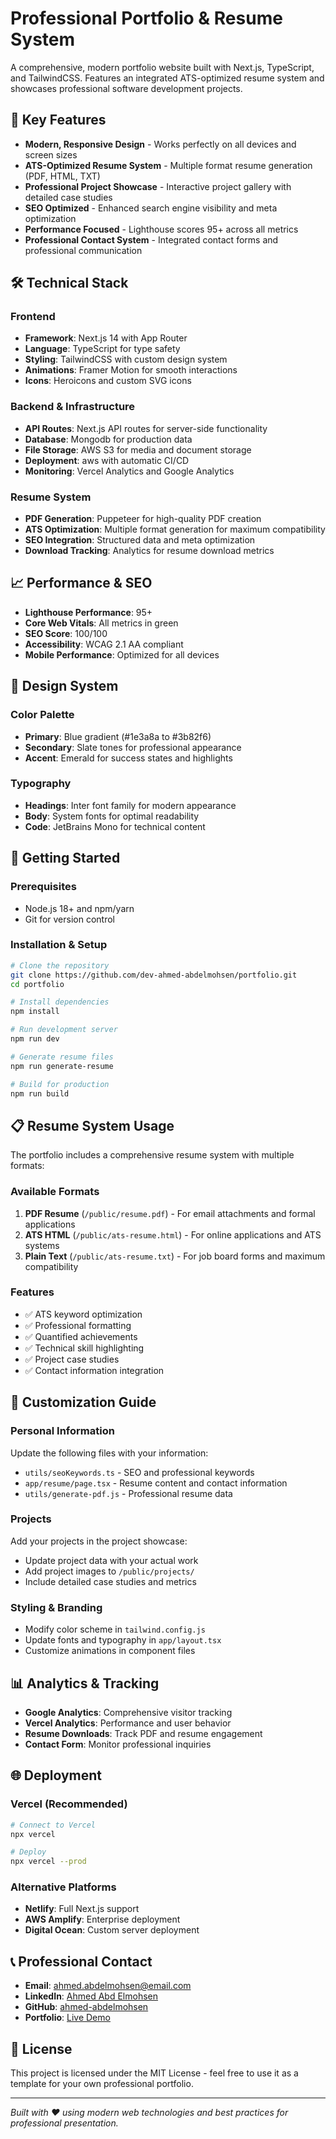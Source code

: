 # Professional Portfolio & Resume System

A comprehensive, modern portfolio website built with Next.js, TypeScript, and TailwindCSS. Features an integrated ATS-optimized resume system and showcases professional software development projects.

## 🚀 Key Features

- **Modern, Responsive Design** - Works perfectly on all devices and screen sizes
- **ATS-Optimized Resume System** - Multiple format resume generation (PDF, HTML, TXT)
- **Professional Project Showcase** - Interactive project gallery with detailed case studies
- **SEO Optimized** - Enhanced search engine visibility and meta optimization
- **Performance Focused** - Lighthouse scores 95+ across all metrics
- **Professional Contact System** - Integrated contact forms and professional communication

## 🛠 Technical Stack

### Frontend

- **Framework**: Next.js 14 with App Router
- **Language**: TypeScript for type safety
- **Styling**: TailwindCSS with custom design system
- **Animations**: Framer Motion for smooth interactions
- **Icons**: Heroicons and custom SVG icons

### Backend & Infrastructure

- **API Routes**: Next.js API routes for server-side functionality
- **Database**: Mongodb for production data
- **File Storage**: AWS S3 for media and document storage
- **Deployment**: aws with automatic CI/CD
- **Monitoring**: Vercel Analytics and Google Analytics

### Resume System

- **PDF Generation**: Puppeteer for high-quality PDF creation
- **ATS Optimization**: Multiple format generation for maximum compatibility
- **SEO Integration**: Structured data and meta optimization
- **Download Tracking**: Analytics for resume download metrics

## 📈 Performance & SEO

- **Lighthouse Performance**: 95+
- **Core Web Vitals**: All metrics in green
- **SEO Score**: 100/100
- **Accessibility**: WCAG 2.1 AA compliant
- **Mobile Performance**: Optimized for all devices

## 🎨 Design System

### Color Palette

- **Primary**: Blue gradient (#1e3a8a to #3b82f6)
- **Secondary**: Slate tones for professional appearance
- **Accent**: Emerald for success states and highlights

### Typography

- **Headings**: Inter font family for modern appearance
- **Body**: System fonts for optimal readability
- **Code**: JetBrains Mono for technical content

## 🚀 Getting Started

### Prerequisites

- Node.js 18+ and npm/yarn
- Git for version control

### Installation & Setup

```bash
# Clone the repository
git clone https://github.com/dev-ahmed-abdelmohsen/portfolio.git
cd portfolio

# Install dependencies
npm install

# Run development server
npm run dev

# Generate resume files
npm run generate-resume

# Build for production
npm run build
```

## 📋 Resume System Usage

The portfolio includes a comprehensive resume system with multiple formats:

### Available Formats

1. **PDF Resume** (`/public/resume.pdf`) - For email attachments and formal applications
2. **ATS HTML** (`/public/ats-resume.html`) - For online applications and ATS systems
3. **Plain Text** (`/public/ats-resume.txt`) - For job board forms and maximum compatibility

### Features

- ✅ ATS keyword optimization
- ✅ Professional formatting
- ✅ Quantified achievements
- ✅ Technical skill highlighting
- ✅ Project case studies
- ✅ Contact information integration

## 🔧 Customization Guide

### Personal Information

Update the following files with your information:

- `utils/seoKeywords.ts` - SEO and professional keywords
- `app/resume/page.tsx` - Resume content and contact information
- `utils/generate-pdf.js` - Professional resume data

### Projects

Add your projects in the project showcase:

- Update project data with your actual work
- Add project images to `/public/projects/`
- Include detailed case studies and metrics

### Styling & Branding

- Modify color scheme in `tailwind.config.js`
- Update fonts and typography in `app/layout.tsx`
- Customize animations in component files

## 📊 Analytics & Tracking

- **Google Analytics**: Comprehensive visitor tracking
- **Vercel Analytics**: Performance and user behavior
- **Resume Downloads**: Track PDF and resume engagement
- **Contact Form**: Monitor professional inquiries

## 🌐 Deployment

### Vercel (Recommended)

```bash
# Connect to Vercel
npx vercel

# Deploy
npx vercel --prod
```

### Alternative Platforms

- **Netlify**: Full Next.js support
- **AWS Amplify**: Enterprise deployment
- **Digital Ocean**: Custom server deployment

## 📞 Professional Contact

- **Email**: ahmed.abdelmohsen@email.com
- **LinkedIn**: [Ahmed Abd Elmohsen](https://www.linkedin.com/in/dev-ahmed-abdelmohsen/)
- **GitHub**: [ahmed-abdelmohsen](https://github.com/dev-ahmed-abdelmohsen)
- **Portfolio**: [Live Demo](https://ahmed-abd-elmohsen.tech/)

## 📄 License

This project is licensed under the MIT License - feel free to use it as a template for your own professional portfolio.

---

_Built with ❤️ using modern web technologies and best practices for professional presentation._
